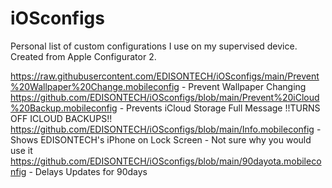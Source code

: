 # iOSconfigs
Personal list of custom configurations I use on my supervised device. Created from Apple Configurator 2.

https://raw.githubusercontent.com/EDISONTECH/iOSconfigs/main/Prevent%20Wallpaper%20Change.mobileconfig - Prevent Wallpaper Changing
https://github.com/EDISONTECH/iOSconfigs/blob/main/Prevent%20iCloud%20Backup.mobileconfig - Prevents iCloud Storage Full Message !!TURNS OFF ICLOUD BACKUPS!!
https://github.com/EDISONTECH/iOSconfigs/blob/main/Info.mobileconfig - Shows EDISONTECH's iPhone on Lock Screen - Not sure why you would use it
https://github.com/EDISONTECH/iOSconfigs/blob/main/90dayota.mobileconfig - Delays Updates for 90days
